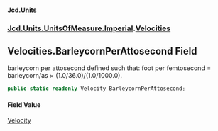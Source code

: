 #### [Jcd.Units](index 'index')
### [Jcd.Units.UnitsOfMeasure.Imperial](Jcd.Units.UnitsOfMeasure.Imperial 'Jcd.Units.UnitsOfMeasure.Imperial').[Velocities](Velocities 'Jcd.Units.UnitsOfMeasure.Imperial.Velocities')

## Velocities.BarleycornPerAttosecond Field

barleycorn per attosecond defined such that: foot per femtosecond = barleycorn/as × (1.0/36.0)/(1.0/1000.0).

```csharp
public static readonly Velocity BarleycornPerAttosecond;
```

#### Field Value
[Velocity](Velocity 'Jcd.Units.UnitTypes.Velocity')